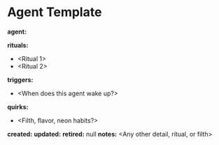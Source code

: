 # Agent Template

**agent:** <AgentName>

**rituals:**

- <Ritual 1>
- <Ritual 2>

**triggers:**

- <When does this agent wake up?>

**quirks:**

- <Filth, flavor, neon habits?>

**created:** <YYYY-MM-DD>
**updated:** <YYYY-MM-DD>
**retired:** null
**notes:** <Any other detail, ritual, or filth>
